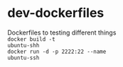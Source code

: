 # dev-dockerfiles
Dockerfiles to testing different things</br>
<code>docker build -t ubuntu-shh</code></br>
<code>docker run -d -p 2222:22 --name ubuntu-ssh</code>
